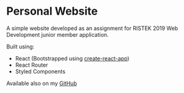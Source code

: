 # Personal Website

A simple website developed as an assignment for RISTEK 2019 Web Development junior member application.

Built using:

- React (Bootstrapped using [create-react-app](https://github.com/facebook/create-react-app))
- React Router
- Styled Components

Available also on my [GitHub](https://github.com/davenathanael/tugasRistek2019-webdev)
